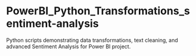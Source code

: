 # PowerBI_Python_Transformations_sentiment-analysis
Python scripts demonstrating data transformations, text cleaning, and advanced Sentiment Analysis for Power BI project.
